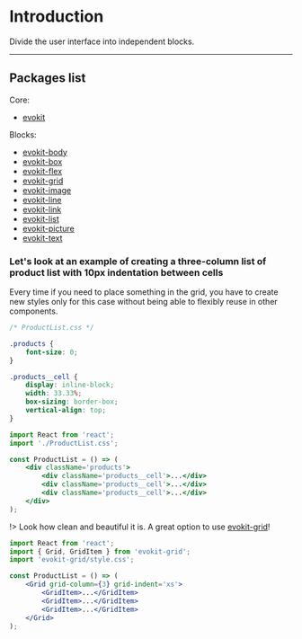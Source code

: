 [evokit]: /packages/evokit/
[evokit-body]: /packages/evokit-body/
[evokit-box]: /packages/evokit-box/
[evokit-flex]: /packages/evokit-flex/
[evokit-grid]: /packages/evokit-grid/
[evokit-image]: /packages/evokit-image/
[evokit-line]: /packages/evokit-line/
[evokit-link]: /packages/evokit-link/
[evokit-list]: /packages/evokit-list/
[evokit-picture]: /packages/evokit-picture/
[evokit-text]: /packages/evokit-text/

# Introduction

Divide the user interface into independent blocks.

---

## Packages list

Core:
  * [evokit]

Blocks:
  * [evokit-body]
  * [evokit-box]
  * [evokit-flex]
  * [evokit-grid]
  * [evokit-image]
  * [evokit-line]
  * [evokit-link]
  * [evokit-list]
  * [evokit-picture]
  * [evokit-text]

### Let's look at an example of creating a three-column list of product list with 10px indentation between cells

Every time if you need to place something in the grid, you have to create new styles only for this case without being able to flexibly reuse in other components.

```css
/* ProductList.css */

.products {
    font-size: 0;
}

.products__cell {
    display: inline-block;
    width: 33.33%;
    box-sizing: border-box;
    vertical-align: top;
}
```

```jsx
import React from 'react';
import './ProductList.css';

const ProductList = () => (
    <div className='products'>
        <div className='products__cell'>...</div>
        <div className='products__cell'>...</div>
        <div className='products__cell'>...</div>
    </div>
);
```

!> Look how clean and beautiful it is. A great option to use [evokit-grid]!

```jsx
import React from 'react';
import { Grid, GridItem } from 'evokit-grid';
import 'evokit-grid/style.css';

const ProductList = () => (
    <Grid grid-column={3} grid-indent='xs'>
        <GridItem>...</GridItem>
        <GridItem>...</GridItem>
        <GridItem>...</GridItem>
    </Grid>
);
```
